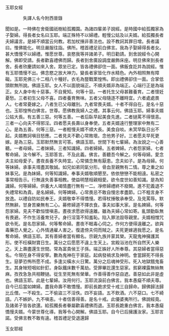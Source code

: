 ﻿玉耶女經

　　　　失譯人名今附西晉錄


聞如是。一時佛在舍衛國祇樹給孤獨園。為諸四輩弟子說經。是時國中給孤獨家為子娶婦。得長者女名曰玉耶。端正殊特不以婦禮。輕慢公姑及以夫婿。給孤獨長者夫婦議言。是婦不順當云何教。若加杖捶非善法也。設不教訶其罪日增。長者議曰。惟佛能化。明旦嚴服往詣。佛所。稽首禮足前白佛言。我為子娶婦得長者女。甚大憍慢不以婦禮。惟愿世尊。哀愍我等并諸弟子。明日勸請。到舍說經令心開解。佛即受請。長者歡喜禮佛而歸。長者到舍廣設調度嚴飾床座。明旦佛來到長者舍。長者欣慶請如來入舍。眾坐已定。皆各禮佛卻住一面。佛飯食訖并為說經。惟有玉耶憍慢不出。佛念愍之放大神力。變長者家皆化作水精色。內外相照無有障礙。玉耶見佛三十二相八十種好。衣毛為豎戰栗惶怖。即出禮佛卻住一面。合掌低頭默無所說。佛語玉耶。女人不以面貌端正。不順夫婿非為端正。心端行正是為端正。女人身中有十惡事。不自覺知。何等十惡。一者托生父母甚難養育。二者懷妊憂愁。三者初生父母不喜。四者養育無味。五者父母隨逐不離時宜。六者處處畏人。七者常憂嫁之。八者生已父母離別。九者常畏夫婿。十者不得自在。是名十惡也。玉耶惶怖白佛言。世尊。愿佛教我婦人之禮。其事云何。佛語玉耶。婦事夫婿公姑大長。有五善三惡。何等五善。一者后臥早起美食先進。二者撾罵不得懷恚。三者一心向夫不得邪淫。四者愿夫長壽以身奉使。五者夫婿遠行整理家中無有二心。是為五善。何等三惡。一者輕慢夫婿不順大長。美食自啖。未冥早臥日出不起。夫婿教訶嗔目怒應。二者見夫不歡心常敗壞。念他男子好。三者愿夫早死更嫁。是為三惡。玉耶默然無言可答。佛語玉耶。世間下有七輩婦。為汝說之一心善聽。一者母婦。二者妹婦。三者知識婦。四者婦婦。五者婢婦。六者怨家婦。七者奪命婦。汝今解不。玉耶答言。不及此義。佛言。善聽吾今解之。何等母婦。愛念夫主如母愛子。晝夜長養不失時宜。心常憐念無有厭患。念夫如子。是為母婦。何等妹婦。承事夫壻盡其敬誠。如兄如弟同氣分形。骨血至親無有二情。尊之重之如妹事兄。是為妹婦。何等知識婦。奉事夫婿敬順懇至。依依戀戀不能相遠。私密之事常相告示。行無違失善事相教。使益明慧相親相愛。欲令度世如善知識。是為知識婦。何等婦婦。供養大人竭情盡行無有一二。凈修婦禮終不廢闕。進不犯義退不失禮常和為貴。是名婦婦。何等婢婦。心常畏忌不敢自慢忠孝盡節。口不粗言身不放逸。以禮自防如民奉王。夫婿敬幸不得憍慢。若得杖捶敬承奉受。及見罵辱。默然無辭。甘身苦樂無有二心。募修婦道不擇衣食。事夫如事大家。是名婢婦。何等怨家婦。見夫不歡恒懷嗔恚。晝夜求愿欲得遠離。雖為夫婦心常如寄。亂頭勤臥無有畏避。不作生活養育兒子。身行淫蕩不知羞恥。陷入罪法毀辱親里。夫婿相憎咒欲令死。是名怨家婦。何等奪命婦。晝夜不眠毒心伺之。作何方便得遠離之。欲與毒藥恐人覺之。心外情通雇人害之。復遣傍夫伺而賊之。夫死更嫁適我愿之。是名奪命婦。佛語玉耶。其有善婦者當有顯名。宗親九族并蒙其榮。天龍鬼神擁護其形。使不枉橫財寶日生。萬分之后愿愿不違上生天上。宮殿浴池在所自然天人樂之。天上壽盡還生世間。常為富貴侯王子孫。端正姝好人所奉尊。其惡婦者當得惡名。今現在身不得安寧。數為鬼神在于家庭。起病發禍求及神明。會當歸死不得長生。惡夢恐怖所愿不成。多逢災橫水火日驚。萬分之后魂神受形。死入地獄餓鬼畜生。其身矬短咽如針釘。身臥鐵床數千萬劫。受罪畢訖還生惡家。貧窮裸露無絲無麻。孜孜急急共相鞭撾。從生至死無有榮華。作善得善作惡自遮。善惡如此非是虛也。佛語玉耶。此是七輩婦。汝用何行。玉耶流淚前白佛言。我本愚癡不順夫尊。自今已后當如婢婦。盡我命壽不敢憍慢。即前長跪求受十戒三自歸命。歸佛歸法歸比丘僧。一不殺生。二不偷盜三不淫佚。四不妄語。五不飲酒。六不惡口。七不綺語。八不嫉妒。九不嗔恚。十者信善得善。是名十戒。此優婆夷所行。佛說經竟。及諸弟子皆各欲還。給孤獨長者眷屬歡喜禮佛而退。玉耶長跪重白佛言。我本愚癡憍慢夫婿。今蒙世尊化導。我等令心開解。佛語玉耶。自今已后擁護汝家。玉耶言諾。受佛言教不敢有違。稽首禮足受退還歸

玉女耶經
